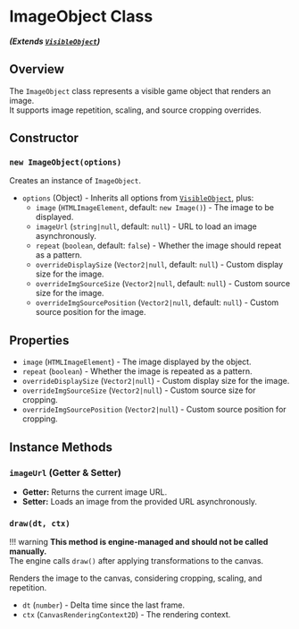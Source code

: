 # ImageObject Class  
**_(Extends [`VisibleObject`](VisibleObject.md))_**  

## Overview  
The `ImageObject` class represents a visible game object that renders an image.  
It supports image repetition, scaling, and source cropping overrides.

## Constructor  

### `new ImageObject(options)`  

Creates an instance of `ImageObject`.  

- `options` (Object) - Inherits all options from [`VisibleObject`](VisibleObject.md), plus:
  - `image` (`HTMLImageElement`, default: `new Image()`) - The image to be displayed.
  - `imageUrl` (`string|null`, default: `null`) - URL to load an image asynchronously.
  - `repeat` (`boolean`, default: `false`) - Whether the image should repeat as a pattern.
  - `overrideDisplaySize` (`Vector2|null`, default: `null`) - Custom display size for the image.
  - `overrideImgSourceSize` (`Vector2|null`, default: `null`) - Custom source size for the image.
  - `overrideImgSourcePosition` (`Vector2|null`, default: `null`) - Custom source position for the image.

## Properties  

- `image` (`HTMLImageElement`) - The image displayed by the object.
- `repeat` (`boolean`) - Whether the image is repeated as a pattern.
- `overrideDisplaySize` (`Vector2|null`) - Custom display size for the image.
- `overrideImgSourceSize` (`Vector2|null`) - Custom source size for cropping.
- `overrideImgSourcePosition` (`Vector2|null`) - Custom source position for cropping.

## Instance Methods  

### `imageUrl` (Getter & Setter)  

- **Getter:** Returns the current image URL.  
- **Setter:** Loads an image from the provided URL asynchronously.  

### `draw(dt, ctx)`

!!! warning
    **This method is engine-managed and should not be called manually.**  
    The engine calls `draw()` after applying transformations to the canvas.

Renders the image to the canvas, considering cropping, scaling, and repetition.

- `dt` (`number`) - Delta time since the last frame.
- `ctx` (`CanvasRenderingContext2D`) - The rendering context.